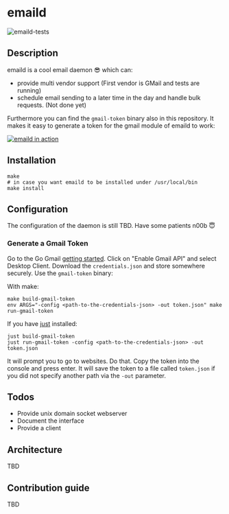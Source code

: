 # emaild

![emaild-tests](https://github.com/4thel00z/emaild/workflows/Test/badge.svg)

## Description

emaild is a cool email daemon 😎 which can:

- provide multi vendor support (First vendor is GMail and tests are running)
- schedule email sending to a later time in the day and handle bulk requests. (Not done yet)

Furthermore you can find the `gmail-token` binary also in this repository.
It makes it easy to generate a token for the gmail module of emaild to work:

[![emaild in action](https://asciinema.org/a/WEMHnuuj7yXHf7pHEsNOt8gEB.svg)](https://asciinema.org/a/WEMHnuuj7yXHf7pHEsNOt8gEB)

## Installation

```
make
# in case you want emaild to be installed under /usr/local/bin
make install
```

## Configuration

The configuration of the daemon is still TBD. Have some patients n00b 😇

### Generate a Gmail Token

Go to the Go Gmail [getting started](https://developers.google.com/gmail/api/quickstart/go).
Click on "Enable Gmail API" and select Desktop Client.
Download the `credentials.json` and store somewhere securely.
Use the `gmail-token` binary:

With make:
```
make build-gmail-token
env ARGS="-config <path-to-the-credentials-json> -out token.json" make run-gmail-token 
```

If you have [just](https://github.com/casey/just) installed:
```
just build-gmail-token
just run-gmail-token -config <path-to-the-credentials-json> -out token.json
```

It will prompt you to go to websites. Do that. Copy the token into the console and press enter.
It will save the token to a file called `token.json` if you did not specify another path via the `-out` parameter.


## Todos

- Provide unix domain socket webserver
- Document the interface
- Provide a client


## Architecture

TBD

## Contribution guide

TBD
